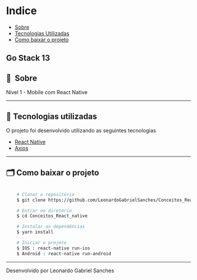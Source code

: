 # Indice

- [Sobre](#-sobre)
- [Tecnologias Utilizadas](#-tecnologias-utilizadas)
- [Como baixar o projeto](#-como-baixar-o-projeto)

## Go Stack 13

## 🔖&nbsp; Sobre

Nível 1 - Mobile com React Native

---

## 🚀 Tecnologias utilizadas

O projeto foi desenvolvido utilizando as seguintes tecnologias

- [React Native](https://reactnative.dev/)
- [Axios](https://github.com/axios/axios)

---

## 🗂 Como baixar o projeto

```bash

    # Clonar o repositório
    $ git clone https://github.com/LeonardoGabrielSanches/Conceitos_React_native

    # Entrar no diretório
    $ cd Conceitos_React_native

    # Instalar as dependências
    $ yarn install

    # Iniciar o projeto
    $ IOS : react-native run-ios
    $ Android : react-native run-android
```

---

Desenvolvido por Leonardo Gabriel Sanches